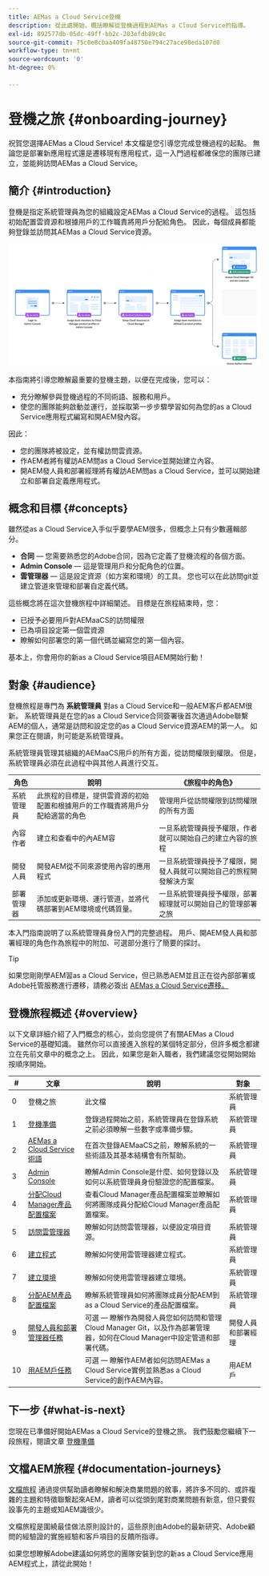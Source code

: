 ```yaml
---
title: AEMas a Cloud Service登機
description: 從此處開始，概括瞭解從登機過程到AEMas a Cloud Service的指導。
exl-id: 892577db-05dc-49ff-bb2c-203efdb89c8c
source-git-commit: 75c0e8cbaa409fa48750e794c27ace98eda107d0
workflow-type: tm+mt
source-wordcount: '0'
ht-degree: 0%

---
```



# 登機之旅 {#onboarding-journey}

祝賀您選擇AEMas a Cloud Service! 本文檔是您引導您完成登機過程的起點。 無論您是部署新應用程式還是遷移現有應用程式，這一入門過程都確保您的團隊已建立，並能夠訪問AEMas a Cloud Service。

## 簡介 {#introduction}

登機是指定系統管理員為您的組織設定AEMas a Cloud Service的過程。 這包括初始配置雲資源和根據用戶的工作職責將用戶分配給角色。 因此，每個成員都能夠登錄並訪問其AEMas a Cloud Service資源。

![登機之旅](/help/journey-onboarding/assets/onboarding-journey.png)

本指南將引導您瞭解最重要的登機主題，以便在完成後，您可以：

* 充分瞭解參與登機過程的不同術語、服務和用戶。
* 使您的團隊能夠啟動並運行，並採取第一步步驟學習如何為您的as a Cloud Service應用程式編寫和開AEM發內容。

因此：

* 您的團隊將被設定，並有權訪問雲資源。
* 作AEM者將有權訪AEM問as a Cloud Service並開始建立內容。
* 開AEM發人員和部署經理將有權訪AEM問as a Cloud Service，並可以開始建立和部署自定義應用程式。

## 概念和目標 {#concepts}

雖然從as a Cloud Service入手似乎要學AEM很多，但概念上只有少數邏輯部分。

* **合同**  — 您需要熟悉您的Adobe合同，因為它定義了登機流程的各個方面。
* **Admin Console**  — 這是管理用戶和分配角色的位置。
* **雲管理器**  — 這是設定資源（如方案和環境）的工具。 您也可以在此訪問git並建立管道來管理和部署自定義代碼。

這些概念將在這次登機旅程中詳細闡述。 目標是在旅程結束時，您：

* 已授予必要用戶對AEMaaCS的訪問權限
* 已為項目設定第一個雲資源
* 瞭解如何部署您的第一個代碼並編寫您的第一個內容。

基本上，你會用你的新as a Cloud Service項目AEM開始行動！

## 對象 {#audience}

登機旅程是專門為 **系統管理員** 對as a Cloud Service和一般AEM客戶都AEM很新。 系統管理員是在您的as a Cloud Service合同簽署後首次通過Adobe聯繫AEM的個人，通常是訪問和設定您的as a Cloud Service資源AEM的第一人。 如果您正在閱讀，則可能是系統管理員。

系統管理員管理其組織的AEMaaCS用戶的所有方面，從訪問權限到權限。 但是，系統管理員必須在此過程中與其他人員進行交互。

| 角色 | 說明 | 《旅程中的角色》 |
|---|---|---|
| 系統管理員 | 此旅程的目標是，提供雲資源的初始配置和根據用戶的工作職責將用戶分配給適當的角色 | 管理用戶從訪問權限到訪問權限的所有方面 |
| 內容作者 | 建立和查看中的內AEM容 | 一旦系統管理員授予權限，作者就可以開始自己的建立內容的旅程 |
| 開發人員 | 開發AEM從不同來源使用內容的應用程式 | 一旦系統管理員授予了權限，開發人員就可以開始自己的旅程開發解決方案 |
| 部署管理器 | 添加或更新環境、運行管道，並將代碼部署到AEM環境或代碼質量。 | 一旦系統管理員授予權限，部署經理就可以開始自己的管理部署之旅 |

本入門指南說明了以系統管理員身份入門的完整過程。 用戶、開AEM發人員和部署經理的角色作為旅程中的附加、可選部分進行了簡要的探討。

>[!TIP]
>
>如果您剛剛學AEM習as a Cloud Service，但已熟悉AEM並且正在從內部部署或Adobe托管服務進行遷移，請務必簽出 [AEMas a Cloud Service遷移。](/help/journey-migration/getting-started.md)

## 登機旅程概述 {#overview}

以下文章詳細介紹了入門概念的核心，並向您提供了有關AEMas a Cloud Service的基礎知識。 雖然你可以直接進入旅程的某個特定部分，但許多概念都建立在先前文章中的概念之上。 因此，如果您是新入職者，我們建議您從開始開始按順序開始。

| # | 文章 | 說明 | 對象 |
|---|---|---|---|
| 0 | 登機之旅 | 此文檔 | 系統管理員 |
| 1 | [登機準備](preparation.md) | 登錄過程開始之前，系統管理員在登錄系統之前必須瞭解一些數字或準備步驟。 | 系統管理員 |
| 2 | [AEMas a Cloud Service術語](terminology.md) | 在首次登錄AEMaaCS之前，瞭解系統的一些術語及其基本結構會有所幫助。 | 系統管理員 |
| 3 | [Admin Console](admin-console.md) | 瞭解Admin Console是什麼、如何登錄以及如何以系統管理員身份驗證您的配置檔案。 | 系統管理員 |
| 4 | [分配Cloud Manager產品配置檔案](assign-profiles-cloud-manager.md) | 查看Cloud Manager產品配置檔案並瞭解如何將團隊成員分配給Cloud Manager產品配置檔案。 | 系統管理員 |
| 5 | [訪問雲管理器](cloud-manager.md) | 瞭解如何訪問雲管理器，以便設定項目資源。 | 系統管理員 |
| 6 | [建立程式](create-program.md) | 瞭解如何使用雲管理器建立程式。 | 系統管理員 |
| 7 | [建立環境](create-environments.md) | 瞭解如何使用雲管理器建立環境。 | 系統管理員 |
| 8 | [分配AEM產品配置檔案](assign-profiles-aem.md) | 瞭解系統管理員如何將團隊成員分配AEM到as a Cloud Service的產品配置檔案。 | 系統管理員 |
| 9 | [開發人員和部署管理器任務](developers.md) | 可選 — 瞭解作為開發人員您如何訪問和管理Cloud Manager Git，以及作為部署管理器，如何在Cloud Manager中設定管道和部署代碼。 | 開發人員和部署經理 |
| 10 | [用AEM戶任務](aem-users.md) | 可選 — 瞭解作AEM者如何訪問AEMas a Cloud Service實例並熟悉as a Cloud Service的創作AEM內容。 | 用AEM戶 |

## 下一步 {#what-is-next}

您現在已準備好開始AEMas a Cloud Service的登機之旅。 我們鼓勵您繼續下一段旅程，閱讀文章 [登機準備](preparation.md)

## 文檔AEM旅程 {#documentation-journeys}

[文檔旅程](/help/journey-documentation/documentation-journeys.md) 通過提供幫助讀者瞭解和解決商業問題的敘事，將許多不同的、或許複雜的主題和特徵聯繫起來AEM，讀者可以從頭到尾對商業問題有新意，但只要假設事先的主題或知AEM識很少。

文檔旅程是圍繞最佳做法原則設計的，這些原則由Adobe的最新研究、Adobe顧問的經驗證的實施經驗和客戶項目的反饋所指導。

如果您想瞭解Adobe建議如何將您的團隊安裝到您的新as a Cloud Service應用AEM程式上，請從此開始！
